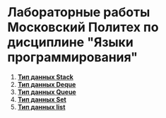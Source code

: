 # Лабораторные работы Московский Политех по дисциплине "Языки программирования"
1. [**__Тип данных Stаck__**]([https://github.com/k0swel/mpu_labs/tree/new_labs/1%20%D0%BB%D0%B0%D0%B1%D0%B0](https://github.com/k0swel/mpu_labs/tree/main/1%20%D0%BB%D0%B0%D0%B1%D0%B0))
2. [**__Тип данных Deque__**](https://github.com/k0swel/mpu_labs/tree/new_labs/2%20%D0%BB%D0%B0%D0%B1%D0%B0)
3. [**__Тип данных Queue__**](https://github.com/k0swel/mpu_labs/tree/new_labs/3%20laba)
4. [**__Тип данных Set__**](https://github.com/k0swel/mpu_labs/tree/main/4%20laba)
5. [**__Тип данных list__**](https://github.com/k0swel/mpu_labs/tree/main/5%20%D0%BB%D0%B0%D0%B1%D0%B0)
